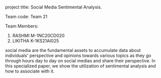 project title: Social Media Sentimental Analysis.

Team code: Team 21

Team Members:
1) RASHMI M-1NC20CD020
2) LIKITHA K-1KS21AI025

social media are the fundamental assets to accumulate data about individuals' perspective and opinions towards various topics as they go through hours day to day on social medias and share their perspective. In this specialized paper, we show the utilization of sentimental analysis and how to associate with it.
